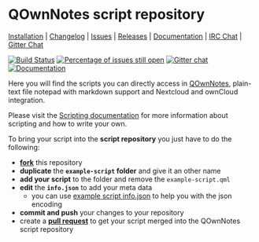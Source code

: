 # QOwnNotes script repository

[Installation](http://www.qownnotes.org/installation) | 
[Changelog](https://github.com/pbek/QOwnNotes/blob/develop/CHANGELOG.md) | 
[Issues](https://github.com/qownnotes/scripts/issues) | 
[Releases](https://github.com/pbek/QOwnNotes/releases) |
[Documentation](http://docs.qownnotes.org) |
[IRC Chat](https://kiwiirc.com/client/irc.freenode.net/#qownnotes) |
[Gitter Chat](https://gitter.im/qownnotes/qownnotes)

[![Build Status](https://travis-ci.org/qownnotes/scripts.svg?branch=master)](https://travis-ci.org/qownnotes/scripts)
[![Percentage of issues still open](http://isitmaintained.com/badge/open/qownnotes/scripts.svg)](http://isitmaintained.com/project/qownnotes/scripts "Percentage of issues still open")
[![Gitter chat](https://badges.gitter.im/gitterHQ/gitter.png)](https://gitter.im/qownnotes/qownnotes)
[![Documentation](https://readthedocs.org/projects/qownnotes/badge/?version=develop)](http://docs.qownnotes.org)

Here you will find the scripts you can directly access in [QOwnNotes](http://www.qownnotes.org), plain-text file notepad with markdown support and Nextcloud and ownCloud integration.

Please visit the [Scripting documentation](http://docs.qownnotes.org/en/develop/scripting/README.html) for more information about scripting and how to write your own.

To bring your script into the **script repository** you just have to do the following:

- **[fork](https://help.github.com/articles/fork-a-repo/)** this repository
- **duplicate** the **`example-script` folder** and give it an other name
- **add your script** to the folder and remove the `example-script.qml`
- **edit** the **`info.json`** to add your meta data
  - you can use [example script info.json](http://www.jsoneditoronline.org/?url=https%3A%2F%2Fraw.githubusercontent.com%2Fqownnotes%2Fscripts%2Fmaster%2Fexample-script%2Finfo.json) to help you with the json encoding
- **commit and push** your changes to your repository
- create a **[pull request](https://help.github.com/articles/creating-a-pull-request/)** to get your script merged into the QOwnNotes script repository
